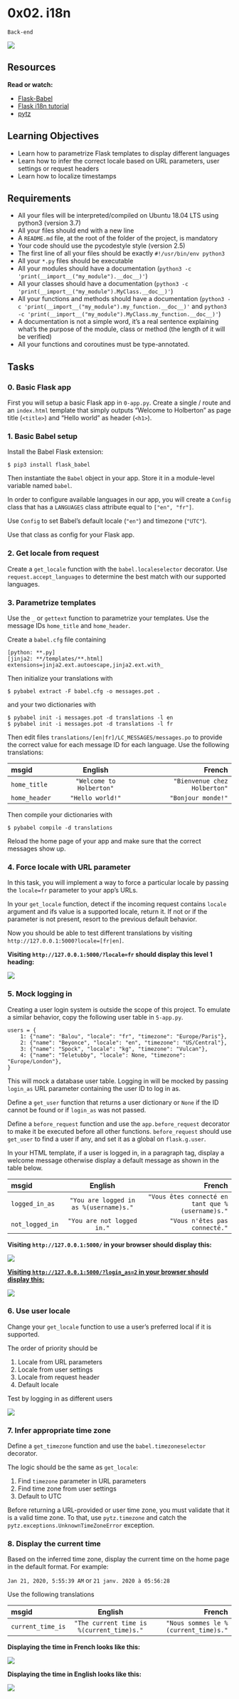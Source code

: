 # 0x02. i18n

`Back-end`

![](https://s3.amazonaws.com/alx-intranet.hbtn.io/uploads/medias/2020/1/91e1c50322b2428428f9.jpeg?X-Amz-Algorithm=AWS4-HMAC-SHA256&X-Amz-Credential=AKIARDDGGGOUSBVO6H7D%2F20230228%2Fus-east-1%2Fs3%2Faws4_request&X-Amz-Date=20230228T062020Z&X-Amz-Expires=86400&X-Amz-SignedHeaders=host&X-Amz-Signature=0efa88ed5de53a96667baa437629ab1716d0c98f27ee252ed2585e7846bf18b1)

## Resources

**Read or watch:**
* [Flask-Babel](https://flask-babel.tkte.ch/)
* [Flask i18n tutorial](https://blog.miguelgrinberg.com/post/the-flask-mega-tutorial-part-xiii-i18n-and-l10n)
* [pytz](https://pytz.sourceforge.net/)

## Learning Objectives
* Learn how to parametrize Flask templates to display different languages
* Learn how to infer the correct locale based on URL parameters, user settings or request headers
* Learn how to localize timestamps

## Requirements
* All your files will be interpreted/compiled on Ubuntu 18.04 LTS using python3 (version 3.7)
* All your files should end with a new line
* A `README.md` file, at the root of the folder of the project, is mandatory
* Your code should use the pycodestyle style (version 2.5)
* The first line of all your files should be exactly `#!/usr/bin/env python3`
* All your `*.py` files should be executable
* All your modules should have a documentation (`python3 -c 'print(__import__("my_module").__doc__)'`)
* All your classes should have a documentation (`python3 -c 'print(__import__("my_module").MyClass.__doc__)'`)
* All your functions and methods should have a documentation (`python3 -c 'print(__import__("my_module").my_function.__doc__)'` and `python3 -c 'print(__import__("my_module").MyClass.my_function.__doc__)'`)
* A documentation is not a simple word, it’s a real sentence explaining what’s the purpose of the module, class or method (the length of it will be verified)
* All your functions and coroutines must be type-annotated.

## Tasks

### 0. Basic Flask app
First you will setup a basic Flask app in `0-app.py`. Create a single / route and an `index.html` template that simply outputs “Welcome to Holberton” as page title (`<title>`) and “Hello world” as header (`<h1>`).

### 1. Basic Babel setup
Install the Babel Flask extension:

```
$ pip3 install flask_babel
```
Then instantiate the `Babel` object in your app. Store it in a module-level variable named `babel`.

In order to configure available languages in our app, you will create a `Config` class that has a `LANGUAGES` class attribute equal to `["en", "fr"]`.

Use `Config` to set Babel’s default locale (`"en"`) and timezone (`"UTC"`).

Use that class as config for your Flask app.

### 2. Get locale from request
Create a `get_locale` function with the `babel.localeselector` decorator. Use `request.accept_languages` to determine the best match with our supported languages.

### 3. Parametrize templates
Use the `_` or `gettext` function to parametrize your templates. Use the message IDs `home_title` and `home_header`.

Create a `babel.cfg` file containing

```
[python: **.py]
[jinja2: **/templates/**.html]
extensions=jinja2.ext.autoescape,jinja2.ext.with_
```
Then initialize your translations with

```
$ pybabel extract -F babel.cfg -o messages.pot .
```
and your two dictionaries with

```
$ pybabel init -i messages.pot -d translations -l en
$ pybabel init -i messages.pot -d translations -l fr
```
Then edit files `translations/[en|fr]/LC_MESSAGES/messages.po` to provide the correct value for each message ID for each language. Use the following translations:

|**msgid**    | **English**            | **French** |
|:------------|:----------------------:|-----------:|
|`home_title` | `"Welcome to Holberton"`| `"Bienvenue chez Holberton"`|
|`home_header`| `"Hello world!"`        | `"Bonjour monde!"`|

Then compile your dictionaries with

```
$ pybabel compile -d translations
```
Reload the home page of your app and make sure that the correct messages show up.

### 4. Force locale with URL parameter
In this task, you will implement a way to force a particular locale by passing the `locale=fr` parameter to your app’s URLs.

In your `get_locale` function, detect if the incoming request contains `locale` argument and ifs value is a supported locale, return it. If not or if the parameter is not present, resort to the previous default behavior.

Now you should be able to test different translations by visiting `http://127.0.0.1:5000?locale=[fr|en]`.

**Visiting `http://127.0.0.1:5000/?locale=fr` should display this level 1 heading:** 

![](https://s3.amazonaws.com/alx-intranet.hbtn.io/uploads/medias/2020/3/f958f4a1529b535027ce.png?X-Amz-Algorithm=AWS4-HMAC-SHA256&X-Amz-Credential=AKIARDDGGGOUSBVO6H7D%2F20230228%2Fus-east-1%2Fs3%2Faws4_request&X-Amz-Date=20230228T062020Z&X-Amz-Expires=86400&X-Amz-SignedHeaders=host&X-Amz-Signature=ca0a7b74cbf9a52ee6444076fe3502073b95cf46a3da81082638d3f1dcd696b6)

### 5. Mock logging in
Creating a user login system is outside the scope of this project. To emulate a similar behavior, copy the following user table in `5-app.py`.

```
users = {
    1: {"name": "Balou", "locale": "fr", "timezone": "Europe/Paris"},
    2: {"name": "Beyonce", "locale": "en", "timezone": "US/Central"},
    3: {"name": "Spock", "locale": "kg", "timezone": "Vulcan"},
    4: {"name": "Teletubby", "locale": None, "timezone": "Europe/London"},
}
```
This will mock a database user table. Logging in will be mocked by passing `login_as` URL parameter containing the user ID to log in as.

Define a `get_user` function that returns a user dictionary or `None` if the ID cannot be found or if `login_as` was not passed.

Define a `before_request` function and use the `app.before_request` decorator to make it be executed before all other functions. `before_request` should use `get_user` to find a user if any, and set it as a global on `flask.g.user`.

In your HTML template, if a user is logged in, in a paragraph tag, display a welcome message otherwise display a default message as shown in the table below.

|**msgid**       | **English**                           | **French** |
|:---------------|:-------------------------------------:|-----------:|
|`logged_in_as`  | `"You are logged in as %(username)s."`| `"Vous êtes connecté en tant que %(username)s."`|
|`not_logged_in	`| `"You are not logged in."`            | `"Vous n'êtes pas connecté."`|

**Visiting `http://127.0.0.1:5000/` in your browser should display this:**

![](https://s3.amazonaws.com/alx-intranet.hbtn.io/uploads/medias/2020/3/2c5b2c8190f88c6b4668.png?X-Amz-Algorithm=AWS4-HMAC-SHA256&X-Amz-Credential=AKIARDDGGGOUSBVO6H7D%2F20230228%2Fus-east-1%2Fs3%2Faws4_request&X-Amz-Date=20230228T062020Z&X-Amz-Expires=86400&X-Amz-SignedHeaders=host&X-Amz-Signature=e6de8bc339da5c75bdde5e0d89109e579a885d5406793ab90dcf3fcedef22aa1)

<u> **Visiting `http://127.0.0.1:5000/?login_as=2` in your browser should display this:** </u>

![](https://s3.amazonaws.com/alx-intranet.hbtn.io/uploads/medias/2020/3/277f24308c856a09908c.png?X-Amz-Algorithm=AWS4-HMAC-SHA256&X-Amz-Credential=AKIARDDGGGOUSBVO6H7D%2F20230228%2Fus-east-1%2Fs3%2Faws4_request&X-Amz-Date=20230228T062020Z&X-Amz-Expires=86400&X-Amz-SignedHeaders=host&X-Amz-Signature=99207542eb89cd7bd9c62e6ac9629c3b6977d471cd27a50efa97aef9481d116b)

### 6. Use user locale
Change your `get_locale` function to use a user’s preferred local if it is supported.

The order of priority should be

1. Locale from URL parameters
2. Locale from user settings
3. Locale from request header
4. Default locale

Test by logging in as different users

![](https://s3.amazonaws.com/alx-intranet.hbtn.io/uploads/medias/2020/3/9941b480b0b9d87dc5de.png?X-Amz-Algorithm=AWS4-HMAC-SHA256&X-Amz-Credential=AKIARDDGGGOUSBVO6H7D%2F20230228%2Fus-east-1%2Fs3%2Faws4_request&X-Amz-Date=20230228T062020Z&X-Amz-Expires=86400&X-Amz-SignedHeaders=host&X-Amz-Signature=ecfbcaec4c650ed36278de4eb056420df3a9ba7f43ec8e71cd1206afd0994db3)

### 7. Infer appropriate time zone
Define a `get_timezone` function and use the `babel.timezoneselector` decorator.

The logic should be the same as `get_locale`:

1. Find `timezone` parameter in URL parameters
2. Find time zone from user settings
3. Default to UTC

Before returning a URL-provided or user time zone, you must validate that it is a valid time zone. To that, use `pytz.timezone` and catch the `pytz.exceptions.UnknownTimeZoneError` exception.

### 8. Display the current time
Based on the inferred time zone, display the current time on the home page in the default format. For example:

`Jan 21, 2020, 5:55:39 AM` or `21 janv. 2020 à 05:56:28`

Use the following translations

| **msgid**	  | **English**  | **French**|
|:----------------|:---------------------------------------:|-------------------------:|
|`current_time_is`| `"The current time is %(current_time)s."`|`"Nous sommes le %(current_time)s."`|

**Displaying the time in French looks like this:**

![](https://s3.amazonaws.com/alx-intranet.hbtn.io/uploads/medias/2020/3/bba4805d6dca0a46a0f6.png?X-Amz-Algorithm=AWS4-HMAC-SHA256&X-Amz-Credential=AKIARDDGGGOUSBVO6H7D%2F20230228%2Fus-east-1%2Fs3%2Faws4_request&X-Amz-Date=20230228T062020Z&X-Amz-Expires=86400&X-Amz-SignedHeaders=host&X-Amz-Signature=57d10282dcf9c80fa8aace825e3ddf259d5705c528a21ad5fe77d2af6225c65b)

**Displaying the time in English looks like this:**

![](https://s3.amazonaws.com/alx-intranet.hbtn.io/uploads/medias/2020/3/54f3be802024dbcf06f4.png?X-Amz-Algorithm=AWS4-HMAC-SHA256&X-Amz-Credential=AKIARDDGGGOUSBVO6H7D%2F20230228%2Fus-east-1%2Fs3%2Faws4_request&X-Amz-Date=20230228T062020Z&X-Amz-Expires=86400&X-Amz-SignedHeaders=host&X-Amz-Signature=da47c5143654c44601ccadf9c7f427e9104bfbf4f1737ddefeae8a93008ecd89)
